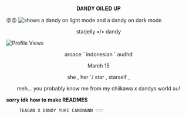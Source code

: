 <p align="center">𝐃𝐀𝐍𝐃𝐘 𝐎𝐈𝐋𝐄𝐃 𝐔𝐏</p> 😝😝




<picture>
 <source media="(prefers-color-scheme: dark)" [srcset="(https://files.catbox.moe/57pfbk.gif)">
 <source media="(prefers-color-scheme: light)" srcset="https://files.catbox.moe/jdnd53.png">
 <img alt="shows a dandy on light mode and a dandy on dark mode" src="https://files.catbox.moe/01u8gt.png">
</picture>


<p align="center">starjelly •/• dandy </p>

![Profile Views](https://komarev.com/ghpvc/?username=starjelly&color=b8c0ff)


<p align="center">aroace ˋ indonesian ˊ audhd</p>

<p align="center">March 15</p>

<p align="center">she , her ˊ/ star , starself ˎ</p>

<p align="center"> meh... you probably know me from my chiikawa x dandys world au!</p>

**sorry idk how to make READMES**

         TEAGAN X DANDY YURI CANONNNN ♡♡♡



